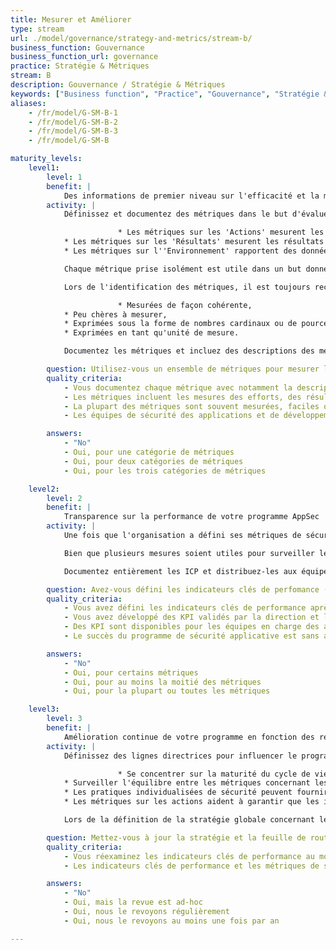 ```yaml
---
title: Mesurer et Améliorer
type: stream
url: ./model/governance/strategy-and-metrics/stream-b/
business_function: Gouvernance
business_function_url: governance
practice: Stratégie & Métriques
stream: B
description: Gouvernance / Stratégie & Métriques
keywords: ["Business function", "Practice", "Gouvernance", "Stratégie & Métriques"]
aliases:
    - /fr/model/G-SM-B-1
    - /fr/model/G-SM-B-2
    - /fr/model/G-SM-B-3
    - /fr/model/G-SM-B

maturity_levels:
    level1:
        level: 1
        benefit: |
            Des informations de premier niveau sur l'efficacité et la mise en œuvre de votre programme AppSec
        activity: |
            Définissez et documentez des métriques dans le but d'évaluer l'efficacité opérationnelle du programme de sécurité applicative. De cette manière, les améliorations sont mesurables et vous pouvez les utiliser pour sécuriser les besoins futurs en support et en budget pour le programme. Prenant en compte la nature dynamique de la plupart des environnements de développement, les métriques devraient comprendre des mesures dans les catégories suivantes :

                        * Les métriques sur les 'Actions' mesurent les actions faites sur la sécurité. Par exemple, les heures de formation, le temps passé à faire des revues de code et le nombre d'applications scannées quant aux vulnérabilités.
            * Les métriques sur les 'Résultats' mesurent les résultats des actions sur la sécurité. Des exemples sont : nombre de correctifs avec des défauts de sécurité significatifs et nombre d'incidents de sécurité impliquant des vulnérabilités dans une application.
            * Les métriques sur l''Environnement' rapportent des données sur l'environnement dans lequel les actions de sécurité surviennent. Par exemple, nombre d'applications ou de lignes de code mesurant la complexité ou la difficulté.

            Chaque métrique prise isolément est utile dans un but donné, mais la combinaison de deux ou trois métriques peut aider à expliquer les pics dans les tendances des métriques. Par exemple, un pic dans le nombre total de vulnérabilités peut être causé par le fait que l'organisation a incorporé plusieurs nouvelles applications qui n'ont pas été prises en compte précédemment par les mécanismes de sécurité applicatives en place. Par ailleurs, une augmentation dans la métrique 'Environnement' sans augmentation parallèle des métriques 'Actions' ou 'Résultats' pourrait être un indicateur d'un programme de sécurité mûr et efficace.

            Lors de l'identification des métriques, il est toujours recommandé de se tenir aux métriques qui remplissent plusieurs critères :

                        * Mesurées de façon cohérente,
            * Peu chères à mesurer,
            * Exprimées sous la forme de nombres cardinaux ou de pourcentage,
            * Exprimées en tant qu'unité de mesure.

            Documentez les métriques et incluez des descriptions des méthodes les meilleures et les plus efficaces pour collecter des données, aussi bien que les méthodes recommandées pour combiner des mesures données pour produire des métriques parlantes. Par exemple, le nombre d'applications et le nombre total de défauts dans l'ensemble des applications ne sont peut-être pas utiles en tant que tels mais, lorsqu'on les combine en tant que nombre de défauts impactants de niveau élevé par application, ils fournissent une métrique bien plus exploitable.

        question: Utilisez-vous un ensemble de métriques pour mesurer l'efficacité et l'efficience du programme de sécurité applicative à travers les applications?
        quality_criteria:
            - Vous documentez chaque métrique avec notamment la description des sources, le périmètre de mesure et des conseils sur la façon de l'utiliser pour expliquer les tendances de la sécurité de l'application
            - Les métriques incluent les mesures des efforts, des résultats et des catégories de mesure de l'environnement
            - La plupart des métriques sont souvent mesurées, faciles ou peu coûteuses à rassembler et exprimées en nombre cardinal ou en pourcentage
            - Les équipes de sécurité des applications et de développement publient des métriques

        answers:
            - "No"
            - Oui, pour une catégorie de métriques
            - Oui, pour deux catégories de métriques
            - Oui, pour les trois catégories de métriques

    level2:
        level: 2
        benefit: |
            Transparence sur la performance de votre programme AppSec
        activity: |
            Une fois que l'organisation a défini ses métriques de sécurité applicative, collectez suffisamment d'informations pour établir des objectifs réalistes. Testez les métriques identifiées pour vous assurer que vous pouvez collecter des données de façon cohérente et efficace sur une courte période. Après la période d'essai initiale, l'organisation devrait disposer de suffisamment d'informations pour s'engager à respecter les buts et les objectifs exprimés au moyen d'indicateurs clés de performance (ICP).

            Bien que plusieurs mesures soient utiles pour surveiller le programme de sécurité de l'information et son efficacité, les indicateurs clés de performance font partie des métriques les plus significatives et efficaces. Éliminez la volatilité, qui est courante dans les environnements de développement d'applications, des ICP pour réduire les risques d'indicateurs défavorables résultant de mesures isolées temporaires ou trompeuses. Basez les ICP sur les métriques considérées comme précieuses non seulement pour les professionnels de la sécurité de l'information, mais aussi pour les personnes responsables du succès global de l'application et la direction de l’organisation. Voyez les ICP comme des indicateurs définitifs de la réussite de l'ensemble du programme et considérez-les comme applicables.

            Documentez entièrement les ICP et distribuez-les aux équipes qui contribuent au succès du programme ainsi qu'au management de l'organisation. Idéalement, incluez une brève explication des sources d'information de chaque ICP et de la signification si les chiffres sont hauts ou bas. Incluez les objectifs à court et à long terme et des fourchettes pour les mesures inacceptables nécessitant une intervention immédiate. Partagez les plans d’action avec les équipes de sécurité des applications et de développement des applications afin d’assurer une transparence totale dans la compréhension des objectifs et des buts de l’organisation.

        question: Avez-vous défini les indicateurs clés de perfomance (KPI) à partir des métriques disponibles sur la sécurité applicatives?
        quality_criteria:
            - Vous avez défini les indicateurs clés de performance après avoir recueilli suffisamment d'informations pour établir des objectifs réalistes
            - Vous avez développé des KPI validés par la direction et les équipes responsables de la sécurité des applications
            - Des KPI sont disponibles pour les équipes en charge des applications et incluent des seuils d'acceptabilité et des conseils dans le cas où les équipes auraient à prendre des mesures
            - Le succès du programme de sécurité applicative est sans ambigüité selon les KPIs définis

        answers:
            - "No"
            - Oui, pour certains métriques
            - Oui, pour au moins la moitié des métriques
            - Oui, pour la plupart ou toutes les métriques

    level3:
        level: 3
        benefit: |
            Amélioration continue de votre programme en fonction des résultats
        activity: |
            Définissez des lignes directrices pour influencer le programme de Sécurité Applicative en vous basant sur des ICP et d'autres métriques de sécurité applicative. Ces lignes directrices combinent la maturité du processus et des procédures de développement d'application avec différentes métriques afin de rendre le programme plus efficace. Les exemples suivants montrent la relation entre les mesures et les façons de faire évoluer et d'améliorer la sécurité dans les applications :

                        * Se concentrer sur la maturité du cycle de vie de développement réduit le coût relatif par défaut en appliquant la sécurité de manière proactive.
            * Surveiller l'équilibre entre les métriques concernant les actions, les résultats et l'environnement améliore l'efficacité du programme et permet de justifier toute automatisation supplémentaire et autres méthodes d'amélioration des réferences plancher de la sécurité globale de l'application.
            * Les pratiques individualisées de sécurité peuvent fournir des indicateurs de réussite ou d'échec des initiatives individualisées de sécurité applicative.
            * Les métriques sur les actions aident à garantir que les initiatives sur la sécurité des applications sont dirigés vers les technologies et les disciplines les plus pertinentes et les plus importantes.

            Lors de la définition de la stratégie globale concernant les métriques, gardez à l'esprit l'objectif final et définissez quelles décisions peuvent être prises à la suite de modifications des Indicateurs Clés de Performance et des métriques dès que possible, afin d'aider à guider le développement des métriques.

        question: Mettez-vous à jour la stratégie et la feuille de route de sécurité des applications en fonction des indicateurs de sécurité des applications et des indicateurs clés de performance?
        quality_criteria:
            - Vous réexaminez les indicateurs clés de performance au moins une fois par an par rapport à leur efficacité et leur opérationnalité
            - Les indicateurs clés de performance et les métriques de sécurité applicative sont la cause de la plupart des changements de la stratégie de sécurité applicative

        answers:
            - "No"
            - Oui, mais la revue est ad-hoc
            - Oui, nous le revoyons régulièrement
            - Oui, nous le revoyons au moins une fois par an

---
```

